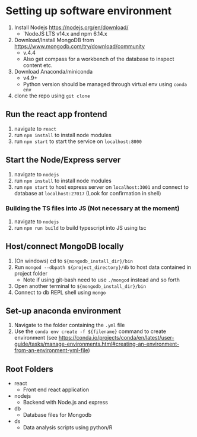 # Setting up software environment
1. Install Nodejs https://nodejs.org/en/download/
	- `NodeJS LTS v14.x and npm 6.14.x
2. Download/Install MongoDB from https://www.mongodb.com/try/download/community 
	- v.4.4
	- Also get compass for a workbench of the database to inspect content etc. 
3. Download Anaconda/miniconda 
	- v4.9+
	- Python version should be managed through virtual env using `conda env`
4. clone the repo using `git clone`

## Run the react app frontend 
1. navigate to `react` 
2. run `npm install` to install node modules
3. run `npm start` to start the service on `localhost:8000` 


## Start the Node/Express server
1. navigate to `nodejs` 
2. run `npm install` to install node modules
3. run `npm start` to host express server on `localhost:3001` and connect to database at `localhost:27017` (Look for confirmation in shell) 

### Building the TS files into JS (Not necessary at the moment)
1. navigate to `nodejs`
2. run `npm run build` to build typescript into JS using tsc

## Host/connect MongoDB locally
1. (On windows) cd to `${mongodb_install_dir}/bin`
2. Run `mongod --dbpath ${project_directory}/db` to host data contained in project folder
	- Note if using git-bash need to use `./mongod` instead and so forth 
3. Open another terminal to `${mongodb_install_dir}/bin`
4. Connect to db REPL shell using `mongo`

## Set-up anaconda environment 
1. Navigate to the folder containing the `.yml` file
2. Use the `conda env create -f ${filename}` command to create environment (see https://conda.io/projects/conda/en/latest/user-guide/tasks/manage-environments.html#creating-an-environment-from-an-environment-yml-file)


## Root Folders 
- react 
	- Front end react application 
- nodejs 
	- Backend with Node.js and express
- db
	- Database files for Mongodb
- ds
	- Data analysis scripts using python/R 